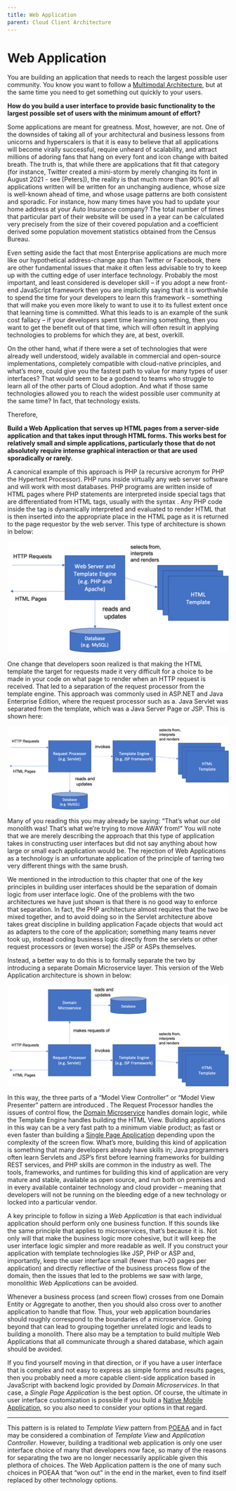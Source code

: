 ```yaml
---
title: Web Application
parent: Cloud Client Architecture
---
```

# Web Application

You are building an application that needs to reach the largest possible user community.  You know you want to follow a [Multimodal Architecture](Multimodal-Architecture.md), but at the same time you need to get something out quickly to your users.

**How do you build a user interface to provide basic functionality to the largest possible set of users with the minimum amount of effort?**

Some applications are meant for greatness.  Most, however, are not.  One of the downsides of taking all of your architectural and business lessons from unicorns and hyperscalers is that it is easy to believe that all applications will become virally successful, require unheard of scalability, and attract millions of adoring fans that hang on every font and icon change with baited breath.  The truth is, that while there are applications that fit that category (for instance, Twitter created a mini-storm by merely changing its font in August 2021 - see [Peters]), the reality is that much more than 90% of all applications written will be written for an unchanging audience, whose size is well-known ahead of time, and whose usage patterns are both consistent and sporadic.  For instance, how many times have you had to update your home address at your Auto Insurance company?  The total number of times that particular part of their website will be used in a year can be calculated very precisely from the size of their covered population and a coefficient derived some population movement statistics obtained from the Census Bureau.  

Even setting aside the fact that most Enterprise applications are much more like our hypothetical address-change app than Twitter or Facebook, there are other fundamental issues that make it often less advisable to try to keep up with the cutting edge of user interface technology.  Probably the most important, and least considered is developer skill – if you adopt a new front-end JavaScript framework then you are implicitly saying that it is worthwhile to spend the time for your developers to learn this framework – something that will make you even more likely to want to use it to its fullest extent once that learning time is committed.  What this leads to is an example of the sunk cost fallacy – if your developers spent time learning something, then you want to get the benefit out of that time, which will often result in applying technologies to problems for which they are, at best, overkill.

On the other hand, what if there were a set of technologies that were already well understood, widely available in commercial and open-source implementations, completely compatible with cloud-native principles, and what’s more, could give you the fastest path to value for many types of user interfaces?   That would seem to be a godsend to teams who struggle to learn all of the other parts of Cloud adoption.  And what if those same technologies allowed you to reach the widest possible user community at the same time?  In fact, that technology exists.

Therefore,

**Build a Web Application that serves up HTML pages from a server-side application and that takes input through HTML forms.  This works best for relatively small and simple applications, particularly those that do not absolutely require intense graphical interaction or that are used sporadically or rarely.**

A canonical example of this approach is PHP (a recursive acronym for PHP the Hypertext Processor).  PHP runs inside virtually any web server software and will work with most databases.  PHP programs are written inside of HTML pages where PHP statements are interpreted inside special tags that are differentiated from HTML tags, usually with the syntax <?php...?>.  Any PHP code inside the tag is dynamically interpreted and evaluated to render HTML that is then inserted into the appropriate place in the HTML page as it is returned to the page requestor by the web server.  This type of architecture is shown in below:
 
![Simple Template System](../assets/PHPTemplates.png)

 One change that developers soon realized is that making the HTML template the target for requests made it very difficult for a choice to be made in your code on what page to render when an HTTP request is received.  That led to a separation of the request processor from the template engine.  This approach was commonly used in ASP.NET and Java Enterprise Edition, where the request processor such as a. Java Servlet was separated from the template, which was a Java Server Page or JSP. This is shown here:
 
![Separated Request Processor](../assets/RequestProcessJSP.png)

Many of you reading this you may already be saying: “That’s what our old monolith was!  That’s what we’re trying to move AWAY from!”  You will note that we are merely describing the approach that this type of application takes in constructing user interfaces but did not say anything about how large or small each application would be.  The rejection of Web Applications as a technology is an unfortunate application of the principle of tarring two very different things with the same brush.  

We mentioned in the introduction to this chapter that one of the key principles in building user interfaces should be the separation of domain logic from user interface logic. One of the problems with the two architectures we have just shown is that there is no good way to enforce that separation.  In fact, the PHP architecture almost requires that the two be mixed together, and to avoid doing so in the Servlet architecture above takes great discipline in building application Façade objects that would act as adapters to the core of the application; something many teams never took up, instead coding business logic directly from the servlets or other request processors or (even worse) the JSP or ASPs themselves.

Instead, a better way to do this is to formally separate the two by introducing a separate Domain Microservice layer.  This version of the Web Application architecture is shown in below:

![Interaction with Domain Microservice](../assets/WebApplicationMicroservices.png)

In this way, the three parts of a “Model View Controller” or “Model View Presenter” pattern are introduced .  The Request Processor handles the issues of control flow, the [Domain Microservice](../Microservices/Business-Microservice.md) handles domain logic, while the Template Engine handles building the HTML View. Building applications in this way can be a very fast path to a minimum viable product; as fast or even faster than building a [Single Page Application](Single-Page-Application.md) depending upon the complexity of the screen flow.  What’s more, building this kind of application is something that many developers already have skills in; Java programmers often learn Servlets and JSP’s first before learning frameworks for building REST services, and PHP skills are common in the industry as well.  The tools, frameworks, and runtimes for building this kind of application are very mature and stable, available as open source, and run both on premises and in every available container technology and cloud provider – meaning that developers will not be running on the bleeding edge of a new technology or locked into a particular vendor.  

A key principle to follow in sizing a *Web Application* is that each individual application should perform only one business function.  If this sounds like the same principle that applies to microservices, that’s because it is.  Not only will that make the business logic more cohesive, but it will keep the user interface logic simpler and more readable as well.  If you construct your application with template technologies like JSP, PHP or ASP and, importantly, keep the user interface small (fewer than ~20 pages per application) and directly reflective of the business process flow of the domain, then the issues that led to the problems we saw with large, monolithic *Web Applications* can be avoided. 

Whenever a business process (and screen flow) crosses from one Domain Entity or Aggregate to another, then you should also cross over to another application to handle that flow.  Thus, your web application boundaries should roughly correspond to the boundaries of a microservice.  Going beyond that can lead to grouping together unrelated logic and leads to building a monolith.  There also may be a temptation to build multiple Web Applications that all communicate through a shared database, which again should be avoided.  

If you find yourself moving in that direction, or if you have a user interface that is complex and not easy to express as simple forms and results pages, then you probably need a more capable client-side application based in JavaScript with backend logic provided by *Domain Microservices*.  In that case, a *Single Page Application* is the best option.   Of course, the ultimate in user interface customization is possible if you build a [Native Mobile Application](Native-Mobile-Application.md), so you also need to consider your options in that regard. 

* * *

This pattern is is related to *Template View* pattern from [POEAA](https://www.amazon.com/Patterns-Enterprise-Application-Architecture-Martin/dp/0321127420) and in fact may be considered a combination of *Template View* and *Application Controller*.  However, building a traditional web application is only one user interface choice of many that developers now face, so many of the reasons for separating the two are no longer necessarily applicable given this plethora of choices.  The Web Application pattern is the one of many such choices in POEAA that “won out” in the end in the market, even to find itself replaced by other technology options. 
